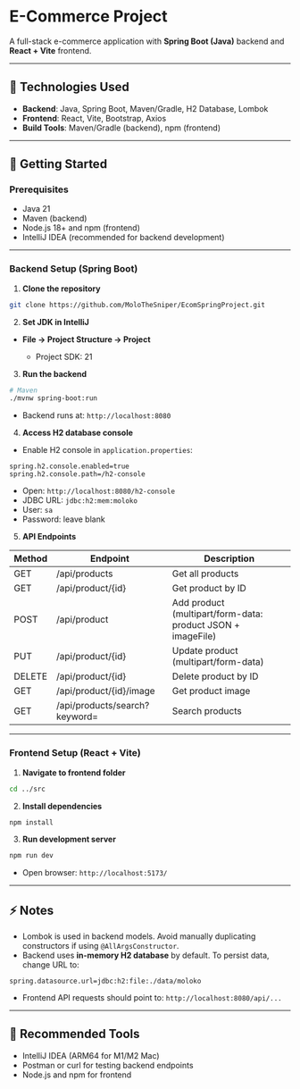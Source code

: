# E-Commerce Project

A full-stack e-commerce application with **Spring Boot (Java)** backend and **React + Vite** frontend.

---

## 🧰 Technologies Used

* **Backend**: Java, Spring Boot, Maven/Gradle, H2 Database, Lombok
* **Frontend**: React, Vite, Bootstrap, Axios
* **Build Tools**: Maven/Gradle (backend), npm (frontend)

---

## 🚀 Getting Started

### Prerequisites

* Java 21
* Maven (backend)
* Node.js 18+ and npm (frontend)
* IntelliJ IDEA (recommended for backend development)

---

### Backend Setup (Spring Boot)

1. **Clone the repository**

```bash
git clone https://github.com/MoloTheSniper/EcomSpringProject.git
```

2. **Set JDK in IntelliJ**

* **File → Project Structure → Project**

  * Project SDK: 21


3. **Run the backend**

```bash
# Maven
./mvnw spring-boot:run

```

* Backend runs at: `http://localhost:8080`

4. **Access H2 database console**

* Enable H2 console in `application.properties`:

```properties
spring.h2.console.enabled=true
spring.h2.console.path=/h2-console
```

* Open: `http://localhost:8080/h2-console`
* JDBC URL: `jdbc:h2:mem:moloko`
* User: `sa`
* Password: leave blank

5. **API Endpoints**

| Method | Endpoint                      | Description                                                 |
| ------ | ----------------------------- | ----------------------------------------------------------- |
| GET    | /api/products                 | Get all products                                            |
| GET    | /api/product/{id}             | Get product by ID                                           |
| POST   | /api/product                  | Add product (multipart/form-data: product JSON + imageFile) |
| PUT    | /api/product/{id}             | Update product (multipart/form-data)                        |
| DELETE | /api/product/{id}             | Delete product by ID                                        |
| GET    | /api/product/{id}/image       | Get product image                                           |
| GET    | /api/products/search?keyword= | Search products                                             |

---

### Frontend Setup (React + Vite)

1. **Navigate to frontend folder**

```bash
cd ../src
```

2. **Install dependencies**

```bash
npm install
```

3. **Run development server**

```bash
npm run dev
```

* Open browser: `http://localhost:5173/`
---

## ⚡ Notes

* Lombok is used in backend models. Avoid manually duplicating constructors if using `@AllArgsConstructor`.
* Backend uses **in-memory H2 database** by default. To persist data, change URL to:

```properties
spring.datasource.url=jdbc:h2:file:./data/moloko
```

* Frontend API requests should point to: `http://localhost:8080/api/...`

---

## 📌 Recommended Tools

* IntelliJ IDEA (ARM64 for M1/M2 Mac)
* Postman or curl for testing backend endpoints
* Node.js and npm for frontend
